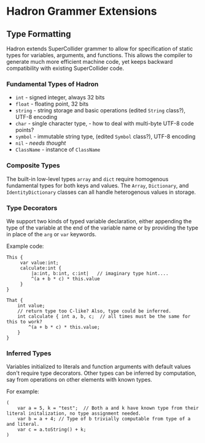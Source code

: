 # Hadron Grammer Extensions

## Type Formatting

Hadron extends SuperCollider grammer to allow for specification of static types for variables, arguments, and functions.
This allows the compiler to generate much more efficient machine code, yet keeps backward compatibility with existing
SuperCollider code.

### Fundamental Types of Hadron

 * `int` - signed integer, always 32 bits
 * `float` - floating point, 32 bits
 * `string` - string storage and basic operations (edited `String` class?), UTF-8 encoding
 * `char` - single character type, - how to deal with multi-byte UTF-8 code points?
 * `symbol` - immutable string type, (edited `Symbol` class?), UTF-8 encoding
 * `nil` - *needs thought*
 * `ClassName` - instance of `ClassName`

### Composite Types

The built-in low-level types `array` and `dict` require homogenous fundamental types for both keys and values. The
`Array`, `Dictionary`, and `IdentityDictionary` classes can all handle heterogenous values in storage.

### Type Decorators

We support two kinds of typed variable declaration, either appending the type of the variable at the end of the variable
name or by providing the type in place of the `arg` or `var` keywords.

Example code:

```
This {
     var value:int;
     calculate:int {
         |a:int, b:int, c:int|   // imaginary type hint....
         ^(a + b * c) * this.value
     }
}

That {
    int value;
    // return type too C-like? Also, type could be inferred.
    int calculate { int a, b, c;  // all times must be the same for this to work?
        ^(a + b * c) * this.value;
    }
}
```

### Inferred Types

Variables initialized to literals and function arguments with default values don't require type decorators. Other types
can be inferred by computation, say from operations on other elements with known types.

For example:

```
(
    var a = 5, k = "test";  // Both a and k have known type from their literal initalization, no type assignment needed.
    var b = a + 4; // Type of b trivially computable from type of a and literal.
    var c = a.toString() + k;
)
```
